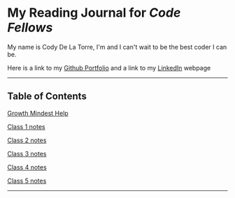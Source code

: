 # My Reading Journal for *Code Fellows*

My name is Cody De La Torre, I'm and I can't wait to be the best coder I can be.

 Here is a link to my [Github Portfolio](https://github.com/CodyDeLaTorre) and a link to my [LinkedIn](https://www.linkedin.com/in/cody-de-la-torre/) webpage

---

## Table of Contents

[Growth Mindest Help](102/growth-mindest.md)

[Class 1 notes](102/markdown-notes.md)

[Class 2 notes](102/coders-computer-notes.md)

[Class 3 notes](102/revisions-cloud.md)

[Class 4 notes](102/structure-webpages.md)

[Class 5 notes](102/read-5.md)

---
